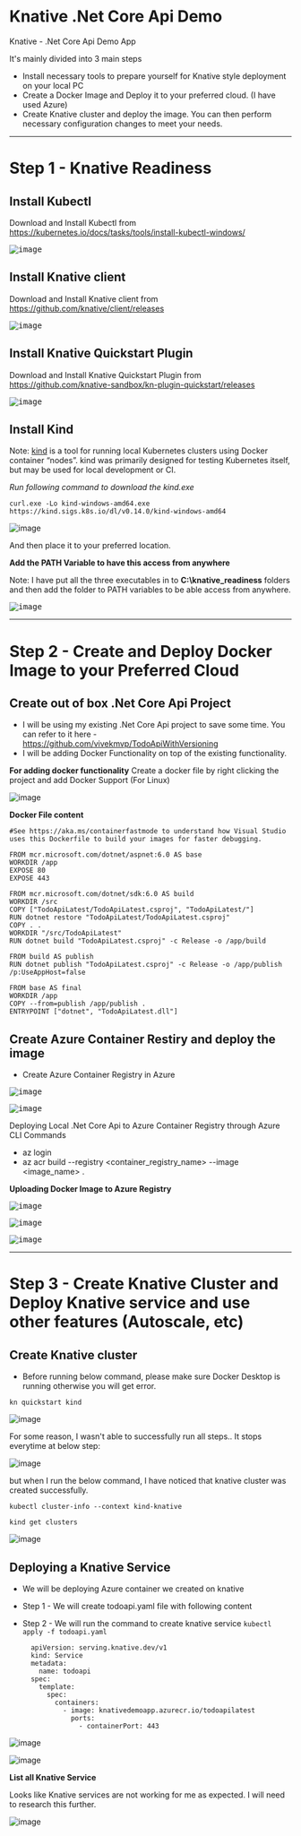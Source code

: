 # Knative .Net Core Api Demo
Knative - .Net Core Api Demo App

It's mainly divided into 3 main steps
- Install necessary tools to prepare yourself for Knative style deployment on your local PC
- Create a Docker Image and Deploy it to your preferred cloud.  (I have used Azure)
- Create Knative cluster and deploy the image.  You can then perform necessary configuration changes to meet your needs.

--------


# Step 1 - Knative Readiness

## Install Kubectl
Download and Install Kubectl from https://kubernetes.io/docs/tasks/tools/install-kubectl-windows/

<kbd>![image](https://user-images.githubusercontent.com/30829678/187966291-e7a78efe-a9df-4fc5-a93a-39915a226b0c.png)</kbd>


## Install Knative client
Download and Install Knative client from https://github.com/knative/client/releases

<kbd>![image](https://user-images.githubusercontent.com/30829678/187966360-5873527f-7c8f-40b5-9a83-184101c28002.png)</kbd>


## Install Knative Quickstart Plugin
Download and Install Knative Quickstart Plugin from https://github.com/knative-sandbox/kn-plugin-quickstart/releases

<kbd>![image](https://user-images.githubusercontent.com/30829678/187966418-920f60e7-7e0f-4765-8e5b-1a296b9b5f9d.png)</kbd>

## Install Kind
Note:  [kind](https://kind.sigs.k8s.io/) is a tool for running local Kubernetes clusters using Docker container “nodes”.  kind was primarily designed for testing Kubernetes itself, but may be used for local development or CI.

*Run following command to download the kind.exe*

`curl.exe -Lo kind-windows-amd64.exe https://kind.sigs.k8s.io/dl/v0.14.0/kind-windows-amd64`

![image](https://user-images.githubusercontent.com/30829678/188011995-2a248ce7-8afb-4d49-b955-cc85e6fb20f4.png)

And then place it to your preferred location.

**Add the PATH Variable to have this access from anywhere**

Note:  I have put all the three executables in to **C:\knative_readiness** folders and then add the folder to PATH variables to be able access from anywhere.

<kbd>![image](https://user-images.githubusercontent.com/30829678/188012915-b955bef4-d4a8-4c96-8dc6-c5c1ab5bdc37.png)</kbd>

--------


# Step 2 - Create and Deploy Docker Image to your Preferred Cloud


## Create out of box .Net Core Api Project
- I will be using my existing .Net Core Api project to save some time.  You can refer to it here - https://github.com/vivekmvp/TodoApiWithVersioning
- I will be adding Docker Functionality on top of the existing functionality.

**For adding docker functionality**
Create a docker file by right clicking the project and add Docker Support (For Linux)

![image](https://user-images.githubusercontent.com/30829678/187998538-b3eabc32-a1e6-40e8-b68f-aa2f0e8a8398.png)


**Docker File content**

    #See https://aka.ms/containerfastmode to understand how Visual Studio uses this Dockerfile to build your images for faster debugging.

    FROM mcr.microsoft.com/dotnet/aspnet:6.0 AS base
    WORKDIR /app
    EXPOSE 80
    EXPOSE 443

    FROM mcr.microsoft.com/dotnet/sdk:6.0 AS build
    WORKDIR /src
    COPY ["TodoApiLatest/TodoApiLatest.csproj", "TodoApiLatest/"]
    RUN dotnet restore "TodoApiLatest/TodoApiLatest.csproj"
    COPY . .
    WORKDIR "/src/TodoApiLatest"
    RUN dotnet build "TodoApiLatest.csproj" -c Release -o /app/build

    FROM build AS publish
    RUN dotnet publish "TodoApiLatest.csproj" -c Release -o /app/publish /p:UseAppHost=false

    FROM base AS final
    WORKDIR /app
    COPY --from=publish /app/publish .
    ENTRYPOINT ["dotnet", "TodoApiLatest.dll"]



## Create Azure Container Restiry and deploy the image

- Create Azure Container Registry in Azure

<kbd>![image](https://user-images.githubusercontent.com/30829678/187999400-5f5b1728-425f-439c-9513-2a35eb57930f.png)</kbd>

<kbd>![image](https://user-images.githubusercontent.com/30829678/187999980-aae43ac1-46f3-46ed-8136-33ed4e2d1863.png)</kbd>

Deploying Local .Net Core Api to Azure Container Registry through Azure CLI Commands

- az login
- az acr build --registry <container_registry_name> --image <image_name> .

**Uploading Docker Image to Azure Registry**

<kbd>![image](https://user-images.githubusercontent.com/30829678/188002494-53a42c93-c487-4318-97b6-71d0013c2667.png)</kbd>

<kbd>![image](https://user-images.githubusercontent.com/30829678/188003030-4aa6ad4a-ebbd-439d-a405-e2caed2b6f03.png)</kbd>

<kbd>![image](https://user-images.githubusercontent.com/30829678/188005195-807db04c-aed2-4583-a2ed-3362a09b68df.png)</kbd>



--------


# Step 3 - Create Knative Cluster and Deploy Knative service and use other features (Autoscale, etc)


## Create Knative cluster

- Before running below command, please make sure Docker Desktop is running otherwise you will get error.

`kn quickstart kind`

![image](https://user-images.githubusercontent.com/30829678/188966053-e58ccb99-306d-4154-b5f8-add1b31c18d5.png)


For some reason, I wasn't able to successfully run all steps..  It stops everytime at below step:

![image](https://user-images.githubusercontent.com/30829678/188971568-45fca0fd-5e6b-495a-8961-010f01da3a43.png)

but when I run the below command, I have noticed that knative cluster was created successfully.

`kubectl cluster-info --context kind-knative`

`kind get clusters`

![image](https://user-images.githubusercontent.com/30829678/188974358-45a4fee1-e873-495e-9c76-f096be654741.png)



## Deploying a Knative Service

- We will be deploying Azure container we created on knative
- Step 1 - We will create todoapi.yaml file with following content
- Step 2 - We will run the command to create knative service `kubectl apply -f todoapi.yaml`

        apiVersion: serving.knative.dev/v1
        kind: Service
        metadata:
          name: todoapi
        spec:
          template:
            spec:
              containers:
                - image: knativedemoapp.azurecr.io/todoapilatest
                  ports:
                    - containerPort: 443

![image](https://user-images.githubusercontent.com/30829678/188982853-ca76e206-b27c-4df7-ba3e-2d46c831c7de.png)

![image](https://user-images.githubusercontent.com/30829678/188983449-1e8d3ddc-99eb-4ad1-87cf-fb7ee52f0262.png)


**List all Knative Service**

Looks like Knative services are not working for me as expected.  I will need to research this further.

![image](https://user-images.githubusercontent.com/30829678/188987962-484e29f8-6b1b-430b-9b95-72b25d949b9b.png)
